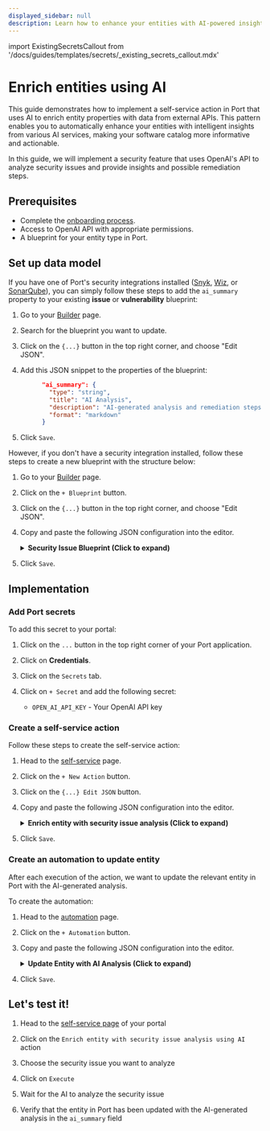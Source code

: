```yaml
---
displayed_sidebar: null
description: Learn how to enhance your entities with AI-powered insights from external APIs in Port
---
```

import ExistingSecretsCallout from '/docs/guides/templates/secrets/_existing_secrets_callout.mdx'

# Enrich entities using AI

This guide demonstrates how to implement a self-service action in Port that uses AI to enrich entity properties with data from external APIs. This pattern enables you to automatically enhance your entities with intelligent insights from various AI services, making your software catalog more informative and actionable.


In this guide, we will implement a security feature that uses OpenAI's API to analyze security issues and provide insights and possible remediation steps.


## Prerequisites

- Complete the [onboarding process](/getting-started/overview).
- Access to OpenAI API with appropriate permissions.
- A blueprint for your entity type in Port.

## Set up data model

If you have one of Port's security integrations installed ([Snyk](https://docs.port.io/build-your-software-catalog/sync-data-to-catalog/code-quality-security/snyk/), [Wiz](https://docs.port.io/build-your-software-catalog/sync-data-to-catalog/code-quality-security/wiz/), or [SonarQube](https://docs.port.io/build-your-software-catalog/sync-data-to-catalog/code-quality-security/sonarqube/)), you can simply follow these steps to add the `ai_summary` property to your existing **issue** or **vulnerability** blueprint:

1. Go to your [Builder](https://app.getport.io/settings/data-model) page.
2. Search for the blueprint you want to update.
3. Click on the `{...}` button in the top right corner, and choose "Edit JSON".
4. Add this JSON snippet to the properties of the blueprint:

    ```json
          "ai_summary": {
            "type": "string",
            "title": "AI Analysis",
            "description": "AI-generated analysis and remediation steps",
            "format": "markdown"
          }
    ```
5. Click `Save`.

However, if you don't have a security integration installed, follow these steps to create a new blueprint with the structure below:

1. Go to your [Builder](https://app.getport.io/settings/data-model) page.
2. Click on the `+ Blueprint` button.
3. Click on the `{...}` button in the top right corner, and choose "Edit JSON".
4. Copy and paste the following JSON configuration into the editor.

    <details>
    <summary><b>Security Issue Blueprint (Click to expand)</b></summary>

    ```json showLineNumbers
    {
      "identifier": "security_issue",
      "title": "Security Issue",
      "schema": {
        "properties": {
          "rule_name": {
            "type": "string",
            "title": "Rule Name",
            "description": "Name of the security rule or CVE"
          },
          "ai_summary": {
            "type": "string",
            "title": "AI Analysis",
            "description": "AI-generated analysis and remediation steps",
            "format": "markdown"
          }
        }
      }
    }
    ```
    </details>
5. Click `Save`.

## Implementation

### Add Port secrets

To add this secret to your portal:

1. Click on the `...` button in the top right corner of your Port application.

2. Click on **Credentials**.

3. Click on the `Secrets` tab.

4. Click on `+ Secret` and add the following secret:
   - `OPEN_AI_API_KEY` - Your OpenAI API key

### Create a self-service action

Follow these steps to create the self-service action:

1. Head to the [self-service](https://app.getport.io/self-serve) page.

2. Click on the `+ New Action` button.

3. Click on the `{...} Edit JSON` button.

4. Copy and paste the following JSON configuration into the editor.

    <details>
    <summary><b>Enrich entity with security issue analysis (Click to expand)</b></summary>

    ```json showLineNumbers
    {
      "identifier": "enrich_security_issue_with_ai",
      "title": "Enrich entity with security issue analysis using AI",
      "icon": "Codacy",
      "trigger": {
        "type": "self-service",
        "operation": "DAY-2",
        "userInputs": {
          "properties": {},
          "required": [],
          "order": []
        },
        "blueprintIdentifier": "security_issue"
      },
      "invocationMethod": {
        "type": "WEBHOOK",
        "url": "https://api.openai.com/v1/chat/completions",
        "agent": false,
        "synchronized": true,
        "method": "POST",
        "headers": {
          "RUN_ID": "{{ .run.id }}",
          "Content-Type": "application/json",
          "Authorization": "Bearer {{ .secrets.OPEN_AI_API_KEY }}"
        },
        "body": {
          "model": "gpt-3.5-turbo",
          "messages": [
            {
              "role": "system",
              "content": "you are a security expert and should help remediate issues. Lookup for this CVE and provide in markdown few sentences on what is it and how to resolve. Limit to 500 chars. Return in markdown formatting."
            },
            {
              "role": "user",
              "content": " {{ .entity.properties.rule_name }} "
            }
          ]
        }
      }
    }
    ```
    :::tip Blueprint identifier
    Remember to replace the `security_issue` identifier with the identifier of your blueprint if you are using 
    any of Port's security integrations. ie `snykVulnerability`, `wizIssue`, `sonarQubeIssue` for Snyk, Wiz, and SonarQube respectively.
    :::
    </details>

5. Click `Save`.

### Create an automation to update entity

After each execution of the action, we want to update the relevant entity in Port with the AI-generated analysis.

To create the automation:

1. Head to the [automation](https://app.getport.io/settings/automations) page.

2. Click on the `+ Automation` button.

3. Copy and paste the following JSON configuration into the editor.

    <details>
    <summary><b>Update Entity with AI Analysis (Click to expand)</b></summary>


    ```json showLineNumbers
    {
      "identifier": "updateSecurityMarkdown",
      "title": "Update security markdown based on AI analysis",
      "trigger": {
        "type": "automation",
        "event": {
          "type": "RUN_UPDATED",
          "actionIdentifier": "enrich_security_issue_with_ai"
        },
        "condition": {
          "type": "JQ",
          "expressions": [
            ".diff.after.status == \"SUCCESS\""
          ],
          "combinator": "and"
        }
      },
      "invocationMethod": {
        "type": "UPSERT_ENTITY",
        "blueprintIdentifier": "security_issue",
        "mapping": {
          "identifier": "{{ .event.diff.after.entity.identifier }} ",
          "properties": {
            "ai_summary": "{{ .event.diff.after.response.choices[0].message.content }}"
          }
        }
      },
      "publish": true
    }
    ```
    :::tip Blueprint identifier
    Remember to replace the `security_issue` identifier with the identifier of your blueprint if you are using 
    any of Port's security integrations. ie `snykVulnerability`, `wizIssue`, `sonarQubeIssue` for Snyk, Wiz, and SonarQube respectively.
    :::

    </details>

4. Click `Save`.

## Let's test it!

1. Head to the [self-service page](https://app.getport.io/self-serve) of your portal

2. Click on the `Enrich entity with security issue analysis using AI` action

3. Choose the security issue you want to analyze

4. Click on `Execute`

5. Wait for the AI to analyze the security issue

6. Verify that the entity in Port has been updated with the AI-generated analysis in the `ai_summary` field

